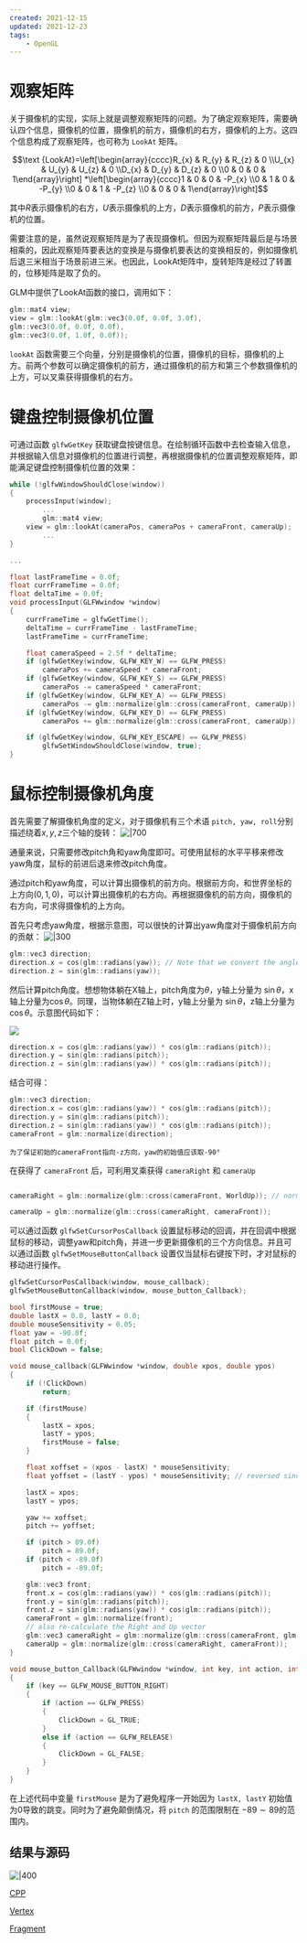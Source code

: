 ```yaml
---
created: 2021-12-15
updated: 2021-12-23
tags:
    - OpenGL
---
```

# 观察矩阵

关于摄像机的实现，实际上就是调整观察矩阵的问题。为了确定观察矩阵，需要确认四个信息，摄像机的位置，摄像机的前方，摄像机的右方，摄像机的上方。这四个信息构成了观察矩阵，也可称为 `LookAt` 矩阵。

$$\text {LookAt}=\left[\begin{array}{cccc}R_{x} & R_{y} & R_{z} & 0 \\U_{x} & U_{y} & U_{z} & 0 \\D_{x} & D_{y} & D_{z} & 0 \\0 & 0 & 0 & 1\end{array}\right] *\left[\begin{array}{cccc}1 & 0 & 0 & -P_{x} \\0 & 1 & 0 & -P_{y} \\0 & 0 & 1 & -P_{z} \\0 & 0 & 0 & 1\end{array}\right]$$

其中$R$表示摄像机的右方，$U$表示摄像机的上方，$D$表示摄像机的前方，$P$表示摄像机的位置。

需要注意的是，虽然说观察矩阵是为了表现摄像机。但因为观察矩阵最后是与场景相乘的，因此观察矩阵要表达的变换是与摄像机要表达的变换相反的，例如摄像机后退三米相当于场景前进三米。也因此，LookAt矩阵中，旋转矩阵是经过了转置的，位移矩阵是取了负的。

GLM中提供了LookAt函数的接口，调用如下：
```cpp
glm::mat4 view;
view = glm::lookAt(glm::vec3(0.0f, 0.0f, 3.0f),
glm::vec3(0.0f, 0.0f, 0.0f),
glm::vec3(0.0f, 1.0f, 0.0f));
```

`lookAt` 函数需要三个向量，分别是摄像机的位置，摄像机的目标，摄像机的上方。前两个参数可以确定摄像机的前方，通过摄像机的前方和第三个参数摄像机的上方，可以叉乘获得摄像机的右方。

# 键盘控制摄像机位置

可通过函数 `glfwGetKey` 获取键盘按键信息。在绘制循环函数中去检查输入信息，并根据输入信息对摄像机的位置进行调整，再根据摄像机的位置调整观察矩阵，即能满足键盘控制摄像机位置的效果：

```cpp
while (!glfwWindowShouldClose(window))
{
    processInput(window);
		...
		glm::mat4 view;
    view = glm::lookAt(cameraPos, cameraPos + cameraFront, cameraUp);
		...
}

...

float lastFrameTime = 0.0f;
float currFrameTime = 0.0f;
float deltaTime = 0.0f;
void processInput(GLFWwindow *window)
{
    currFrameTime = glfwGetTime();
    deltaTime = currFrameTime - lastFrameTime;
    lastFrameTime = currFrameTime;

    float cameraSpeed = 2.5f * deltaTime;
    if (glfwGetKey(window, GLFW_KEY_W) == GLFW_PRESS)
        cameraPos += cameraSpeed * cameraFront;
    if (glfwGetKey(window, GLFW_KEY_S) == GLFW_PRESS)
        cameraPos -= cameraSpeed * cameraFront;
    if (glfwGetKey(window, GLFW_KEY_A) == GLFW_PRESS)
        cameraPos -= glm::normalize(glm::cross(cameraFront, cameraUp)) * cameraSpeed;
    if (glfwGetKey(window, GLFW_KEY_D) == GLFW_PRESS)
        cameraPos += glm::normalize(glm::cross(cameraFront, cameraUp)) * cameraSpeed;

    if (glfwGetKey(window, GLFW_KEY_ESCAPE) == GLFW_PRESS)
        glfwSetWindowShouldClose(window, true);
}
```

# 鼠标控制摄像机角度

首先需要了解摄像机角度的定义，对于摄像机有三个术语 `pitch, yaw, roll`分别描述绕着$x,y,z$三个轴的旋转：
![|700](assets/Learn%20OpenGL%20-%20Ch%2007%20Camera/Untitled.png)

通量来说，只需要修改pitch角和yaw角度即可。可使用鼠标的水平平移来修改yaw角度，鼠标的前进后退来修改pitch角度。

通过pitch和yaw角度，可以计算出摄像机的前方向。根据前方向，和世界坐标的上方向$(0,1,0)$，可以计算出摄像机的右方向。再根据摄像机的前方向，摄像机的右方向，可求得摄像机的上方向。

首先只考虑yaw角度，根据示意图，可以很快的计算出yaw角度对于摄像机前方向的贡献：
![|300](assets/Learn%20OpenGL%20-%20Ch%2007%20Camera/Untitled%201.png)

```cpp
glm::vec3 direction;
direction.x = cos(glm::radians(yaw)); // Note that we convert the angle to radians first
direction.z = sin(glm::radians(yaw));
```

然后计算pitch角度。想想物体躺在X轴上，pitch角度为$\theta$，y轴上分量为 $\sin\theta$，x轴上分量为$\cos\theta$。同理，当物体躺在Z轴上时，y轴上分量为 $\sin\theta$，z轴上分量为$\cos\theta$。示意图代码如下：

![](assets/Learn%20OpenGL%20-%20Ch%2007%20Camera/Untitled%202.png)

```cpp
direction.x = cos(glm::radians(yaw)) * cos(glm::radians(pitch));
direction.y = sin(glm::radians(pitch));
direction.z = sin(glm::radians(yaw)) * cos(glm::radians(pitch));
```

结合可得：

```cpp
glm::vec3 direction;
direction.x = cos(glm::radians(yaw)) * cos(glm::radians(pitch));
direction.y = sin(glm::radians(pitch));
direction.z = sin(glm::radians(yaw)) * cos(glm::radians(pitch));
cameraFront = glm::normalize(direction);
```
  
```ad-tip
为了保证初始的cameraFront指向-z方向，yaw的初始值应该取-90°
```
  
在获得了 `cameraFront` 后，可利用叉乘获得 `cameraRight` 和 `cameraUp`

```cpp

cameraRight = glm::normalize(glm::cross(cameraFront, WorldUp)); // normalize the vectors, because their length gets closer to 0 the more you look up or down which results in slower movement.

cameraUp = glm::normalize(glm::cross(cameraRight, cameraFront));
```

可以通过函数 `glfwSetCursorPosCallback` 设置鼠标移动的回调，并在回调中根据鼠标的移动，调整yaw和pitch角，并进一步更新摄像机的三个方向信息。并且可以通过函数 `glfwSetMouseButtonCallback` 设置仅当鼠标右键按下时，才对鼠标的移动进行操作。

```cpp
glfwSetCursorPosCallback(window, mouse_callback);
glfwSetMouseButtonCallback(window, mouse_button_Callback);

bool firstMouse = true;
double lastX = 0.0, lastY = 0.0;
double mouseSensitivity = 0.05;
float yaw = -90.0f;
float pitch = 0.0f;
bool ClickDown = false;

void mouse_callback(GLFWwindow *window, double xpos, double ypos)
{
    if (!ClickDown)
        return;

    if (firstMouse)
    {
        lastX = xpos;
        lastY = ypos;
        firstMouse = false;
    }

    float xoffset = (xpos - lastX) * mouseSensitivity;
    float yoffset = (lastY - ypos) * mouseSensitivity; // reversed since y-coordinates go from bottom to top

    lastX = xpos;
    lastY = ypos;

    yaw += xoffset;
    pitch += yoffset;

    if (pitch > 89.0f)
        pitch = 89.0f;
    if (pitch < -89.0f)
        pitch = -89.0f;

    glm::vec3 front;
    front.x = cos(glm::radians(yaw)) * cos(glm::radians(pitch));
    front.y = sin(glm::radians(pitch));
    front.z = sin(glm::radians(yaw)) * cos(glm::radians(pitch));
    cameraFront = glm::normalize(front);
    // also re-calculate the Right and Up vector
    glm::vec3 cameraRight = glm::normalize(glm::cross(cameraFront, glm::vec3(0, 1, 0))); // normalize the vectors, because their length gets closer to 0 the more you look up or down which results in slower movement.
    cameraUp = glm::normalize(glm::cross(cameraRight, cameraFront));
}

void mouse_button_Callback(GLFWwindow *window, int key, int action, int mode)
{
    if (key == GLFW_MOUSE_BUTTON_RIGHT)
    {
        if (action == GLFW_PRESS)
        {
            ClickDown = GL_TRUE;
        }
        else if (action == GLFW_RELEASE)
        {
            ClickDown = GL_FALSE;
        }
    }
}
```
  
在上述代码中变量 `firstMouse` 是为了避免程序一开始因为 `lastX, lastY` 初始值为0导致的跳变。同时为了避免颠倒情况，将 `pitch` 的范围限制在 $-89 \sim 89$的范围内。

## 结果与源码
![|400](assets/Learn%20OpenGL%20-%20Ch%2007%20Camera/GIF.gif)

[CPP](https://raw.githubusercontent.com/xuejiaW/Study-Notes/master/LearnOpenGL_VSCode/src/7.Camera/main.cpp)

[Vertex](https://raw.githubusercontent.com/xuejiaW/Study-Notes/master/LearnOpenGL_VSCode/src/7.Camera/vertex.vert)

[Fragment](https://raw.githubusercontent.com/xuejiaW/Study-Notes/master/LearnOpenGL_VSCode/src/7.Camera/fragment.frag)